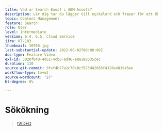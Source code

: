 ```yaml
---
title: Vad är Search Boost i AEM Assets?
description: Lär dig hur du lägger till nyckelord och fraser för att öka sökrelevansen för en resurs i Adobe Experience Manager.
topic: Content Management
feature: Search
role: User
level: Intermediate
version: 6.4, 6.5, Cloud Service
jira: KT-103
thumbnail: 16766.jpg
last-substantial-update: 2022-06-02T00:00:00Z
doc-type: Feature Video
exl-id: 3020f040-4d61-4cb6-ad46-e8a188335cec
duration: 110
source-git-commit: 9fef4b77a2c70c8cf525d42686f4120e481945ee
workflow-type: tm+mt
source-wordcount: '27'
ht-degree: 0%

---
```


# Sökökning

>[!VIDEO](https://video.tv.adobe.com/v/16766?quality=12&learn=on)
